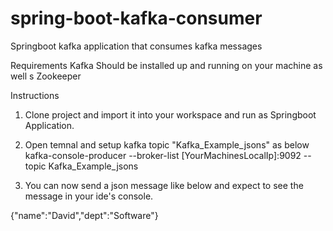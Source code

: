 # spring-boot-kafka-consumer
Springboot kafka application that consumes kafka messages

Requirements 
Kafka Should be installed up and running on your machine as well s Zookeeper

Instructions

1. Clone project and import it into your workspace and run as Springboot Application.

2. Open temnal and setup kafka topic "Kafka_Example_jsons" as below
kafka-console-producer --broker-list [YourMachinesLocalIp]:9092 --topic Kafka_Example_jsons

3. You can now send a json message like below and expect to see the message in your ide's console.

{"name":"David","dept":"Software"}







